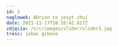 ```yaml
---
id: 2
naglowek: ADrian to jesyt chuj
date: 2021-11-17T18:10:42.817Z
zdjęcia: /src/images/slider/slider1.jpg
tresc: jebac gibona
---
```

